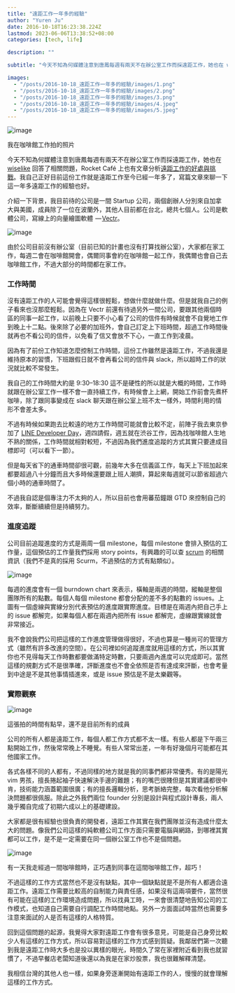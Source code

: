 ```yaml
---
title: "遠距工作一年多的經驗"
author: "Yuren Ju"
date: 2016-10-18T16:23:38.224Z
lastmod: 2023-06-06T13:38:52+08:00
categories: [tech, life]

description: ""

subtitle: "今天不知為何媒體注意到唐鳳每週有兩天不在辦公室工作而採遠距工作，她也在 wiselike 回答了相關問題，Rocket Café 上也有文章分析遠距工作的好處與挑戰。我自己正好目前這份工作就是遠距工作至今已經一年多了，寫篇文章來聊一下這一年多遠距工作的經驗也好。"

images:
  - "/posts/2016-10-18_遠距工作一年多的經驗/images/1.png"
  - "/posts/2016-10-18_遠距工作一年多的經驗/images/2.png"
  - "/posts/2016-10-18_遠距工作一年多的經驗/images/3.png"
  - "/posts/2016-10-18_遠距工作一年多的經驗/images/4.jpeg"
  - "/posts/2016-10-18_遠距工作一年多的經驗/images/5.jpeg"
---
```


![image](/posts/2016-10-18_遠距工作一年多的經驗/images/1.png#layoutTextWidth)

我在咖啡館工作拍的照片

今天不知為何媒體注意到唐鳳每週有兩天不在辦公室工作而採遠距工作，她也在 [wiselike](https://wiselike.com/audrey-tang) 回答了相關問題，Rocket Café 上也有文章分析[遠距工作的好處與挑戰](https://rocket.cafe/talks/79952)。我自己正好目前這份工作就是遠距工作至今已經一年多了，寫篇文章來聊一下這一年多遠距工作的經驗也好。

介紹一下背景，我目前待的公司是一間 Startup 公司，兩個創辦人分別來自加拿大與美國，成員除了一位在波蘭外，其他人目前都在台北，總共七個人。公司是軟體公司，寫線上的向量繪圖軟體  — [Vectr](http://vectr.com/)。

![image](/posts/2016-10-18_遠距工作一年多的經驗/images/2.png#layoutTextWidth)

由於公司目前沒有辦公室（目前已知的計畫也沒有打算找辦公室），大家都在家工作，每週二會在咖啡館開會，偶爾同事會約在咖啡館一起工作，我偶爾也會自己去咖啡館工作，不過大部分的時間都在家工作。

### 工作時間

沒有遠距工作的人可能會覺得這樣很輕鬆，想做什麼就做什麼。但是就我自己的例子看來也沒那麼輕鬆。因為在 Vectr 前還有待過另外一間公司，要跟其他兩個時區的同事一起工作，以前晚上只要不小心看了公司的信件有時候就會不自覺地工作到晚上十二點。後來除了必要的加班外，會自己訂定上下班時間，超過工作時間後就再也不看公司的信件，以免看了信又會放不下心，一直工作到凌晨。

因為有了前份工作知道怎麼控制工作時間，這份工作雖然是遠距工作，不過我還是維持原本的習慣，下班跟假日就不會再看公司的信件與 slack，所以超時工作的狀況就比較不常發生。

我自己的工作時間大約是 9:30–18:30 這不是硬性的所以就是大概的時間，工作時就跟在辦公室工作一樣不會一直持續工作，有時候會上上網，開始工作前會先煮杯咖啡，除了跟同事變成在 slack 聊天跟在辦公室上班不太一樣外，時間利用的情形不會差太多。

不過有時候如果跑去比較遠的地方工作時間可能就會比較不定，前陣子我去東京參加了 [LINE Developer Day](/posts/2016-10-04_line-developer-day-%E8%A6%8B%E8%81%9E-%E7%81%AB%E7%B4%85%E7%9A%84-bot-api/)，週四請假，週五就在渋谷工作，因為找咖啡館人生地不熟的關係，工作時間就相對較短，不過因為我們進度追蹤的方式其實只要達成目標即可（可以看下一節）。

但是每天省下的通車時間卻很可觀，前幾年大多在信義區工作，每天上下班加起來都要超過八十分鐘而且大多時候還要跟上班人潮擠，算起來每週就可以節省超過六個小時的通車時間了。

不過我自認是個專注力不太夠的人，所以目前也會用蕃茄鐘跟 GTD 來控制自己的效率，斷斷續續但是持續努力。

### 進度追蹤

公司目前追蹤進度的方式是兩周一個 milestone，每個 milestone 會排入預估的工作量，這個預估的工作量我們採用 story points，有興趣的可以查 [scrum](https://zh.wikipedia.org/zh-tw/Scrum) 的相關資訊（我們不是真的採用 Scurm，不過預估的方式有點類似）。

![image](/posts/2016-10-18_遠距工作一年多的經驗/images/3.png#layoutTextWidth)

每週的進度會有一個 burndown chart 來表示，橫軸是兩週的時間，縱軸是整個團隊所有的點數。每個人每個 milestone 都會分配的差不多的點數的 issues。上圖有一個虛線與實線分別代表預估的進度跟實際進度。目標是在兩週內把自己手上的 issue 都解完，如果每個人都在兩週內把所有 issue 都解完，虛線跟實線就會非常接近。

我不會說我們公司把這樣的工作進度管理做得很好，不過也算是一種尚可的管理方式（雖然有許多改進的空間）。在公司裡如何追蹤進度就用這樣的方式，所以其實你也不見得每天工作時數都要做滿特定時數，只要兩週內進度可以完成即可。當然這樣的規劃方式不是很準確，評斷進度也不會全依照是否有達成來評斷，也會考量到中途是不是其他事情插進來，或是 issue 預估是不是太樂觀等。

### 實際觀察

![image](/posts/2016-10-18_遠距工作一年多的經驗/images/4.jpeg#layoutTextWidth)

這張拍的時間有點早，還不是目前所有的成員

公司的所有人都是遠距工作，每個人都工作方式都不太一樣。有些人都是下午兩三點開始工作，然後常常晚上不睡覺。有些人常常出差，一年有好幾個月可能都在其他國家工作。

各式各樣不同的人都有，不過同樣的地方就是我的同事們都非常優秀。有的是陽光 vim 男孩，擅長捲起袖子快速解決手邊的難題；有的嘴巴很賤但是其實建議都很中肯，技術能力涵蓋範圍很廣；有的擅長邏輯分析，思考脈絡完整，每次看他分析解決問題都很佩服。除此之外我們兩位 founder 分別是設計與程式設計專長，兩人幾乎獨自完成了初期六成以上的基礎建設。

大家都是很有經驗也很負責的開發者，遠距工作其實在我們團隊並沒有造成什麼太大的問題。像我們公司這樣的純軟體公司工作方面只需要電腦與網路，到哪裡其實都可以工作，是不是一定需要在同一個辦公室工作也不是個問題。

![image](/posts/2016-10-18_遠距工作一年多的經驗/images/5.jpeg#layoutTextWidth)

有一天我走經過一間咖啡館時，正巧遇到同事在這間咖啡館工作，超巧！

不過這樣的工作方式當然也不是沒有缺點，其中一個缺點就是不是所有人都適合遠距工作。遠距工作需要比較高的自制能力與責任感，如果沒有這兩項要件，當然很有可能在這樣的工作環境造成問題，所以找員工時，一來會很清楚地告知公司的工作模式，也知道自己需要自行調配工作時間地點。另外一方面面試時當然也需要多注意來面試的人是否有這樣的人格特質。

回到這個問題的起源，我覺得大家對遠距工作會有很多意見，可能是自己身旁比較少人有這樣的工作方式，所以容易對這樣的工作方式感到質疑。我鄰居們第一次聽到我是遠距工作時大多也是投以異樣的眼光，時間久了常在家裡附近看到我也就習慣了，不過早餐店老闆知道後還以為我是在家炒股票，我也很難解釋清楚。

我相信台灣的其他人也一樣，如果身旁逐漸開始有遠距工作的人，慢慢的就會理解這樣的工作方式。
